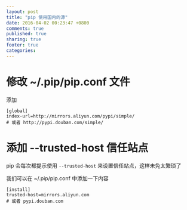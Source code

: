 ```yaml
---
layout: post
title: "pip 使用国内的源"
date: 2016-04-02 00:23:47 +0800
comments: true
published: true
sharing: true
footer: true
categories:
---
```


# 修改 ~/.pip/pip.conf 文件

添加

```
[global]
index-url=http://mirrors.aliyun.com/pypi/simple/
# 或者 http://pypi.douban.com/simple/

```

# 添加 --trusted-host 信任站点

pip 会每次都提示使用 `--trusted-host` 来设置信任站点，这样未免太繁琐了

我们可以在 ~/.pip/pip.conf 中添加一下内容

```
[install]
trusted-host=mirrors.aliyun.com
# 或者 pypi.douban.com
```
